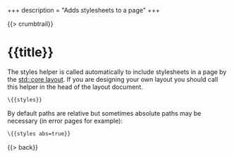 +++
description = "Adds stylesheets to a page"
+++

{{> crumbtrail}}

# {{title}}

The styles helper is called automatically to include stylesheets in a page by the [std::core layout][]. If you are designing your own layout you should call this helper in the head of the layout document.

```handlebars
\{{styles}}
```

By default paths are relative but sometimes absolute paths may be necessary (in error pages for example):

```handlebars
\{{styles abs=true}}
```

{{> back}}

[std::core layout]: https://github.com/uwe-app/plugins/blob/master/std/core/layouts/main.hbs 
